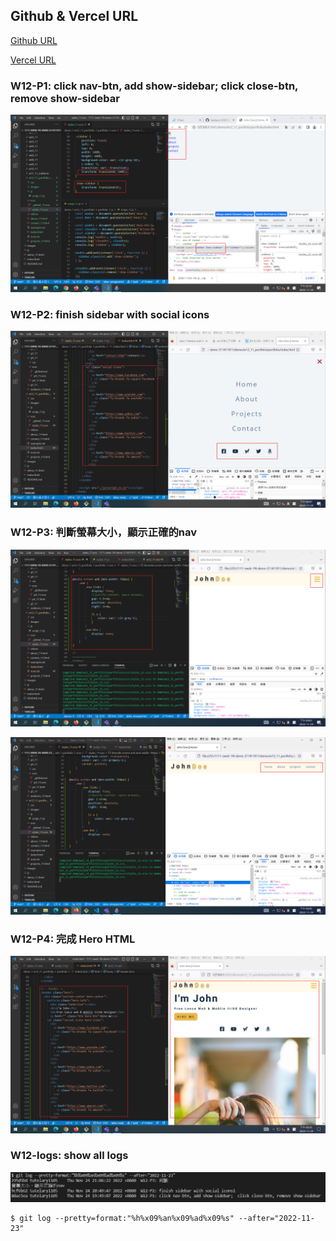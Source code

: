 ## Github & Vercel URL

[Github URL](https://github.com/tutelary1105/1111-sweb-1N-demo-211411011)

[Vercel URL](https://1111-sweb-1-n-demo-211411011-71y5.vercel.app/)

### W12-P1: click nav-btn, add show-sidebar;  click close-btn, remove show-sidebar

![](w12_p1.png)

### W12-P2: finish sidebar with social icons

![](w12_p2.png)

### W12-P3: 判斷螢幕大小，顯示正確的nav

![](w12_p3-1.png)

![](w12_p3-2.png)

### W12-P4: 完成 Hero HTML

![](w12_p4.png)


### W12-logs: show all logs

![](w12_logs.png)

```
$ git log --pretty=format:"%h%x09%an%x09%ad%x09%s" --after="2022-11-23"

```
